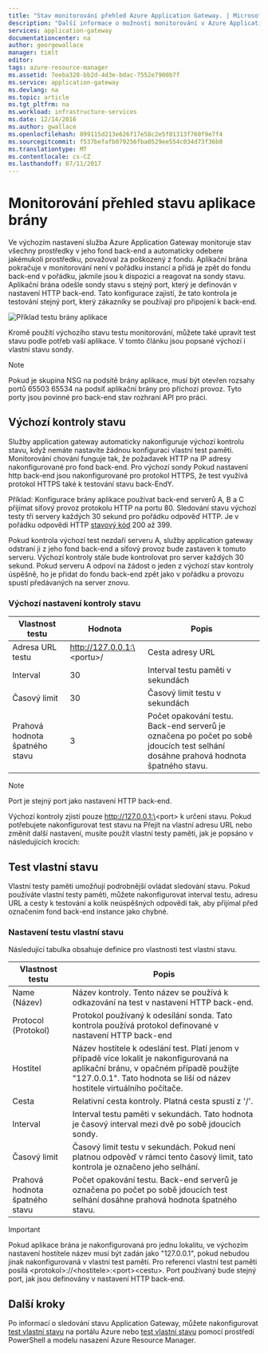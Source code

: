 ```yaml
---
title: "Stav monitorování přehled Azure Application Gateway. | Microsoft Docs"
description: "Další informace o možnosti monitorování v Azure Application Gateway"
services: application-gateway
documentationcenter: na
author: georgewallace
manager: timlt
editor: 
tags: azure-resource-manager
ms.assetid: 7eeba328-bb2d-4d3e-bdac-7552e7900b7f
ms.service: application-gateway
ms.devlang: na
ms.topic: article
ms.tgt_pltfrm: na
ms.workload: infrastructure-services
ms.date: 12/14/2016
ms.author: gwallace
ms.openlocfilehash: 899115d213e626f17e58c2e5f01313f760f9e7f4
ms.sourcegitcommit: f537befafb079256fba0529ee554c034d73f36b0
ms.translationtype: MT
ms.contentlocale: cs-CZ
ms.lasthandoff: 07/11/2017
---
```

# <a name="application-gateway-health-monitoring-overview"></a>Monitorování přehled stavu aplikace brány

Ve výchozím nastavení služba Azure Application Gateway monitoruje stav všechny prostředky v jeho fond back-end a automaticky odebere jakémukoli prostředku, považoval za poškozený z fondu. Aplikační brána pokračuje v monitorování není v pořádku instancí a přidá je zpět do fondu back-end v pořádku, jakmile jsou k dispozici a reagovat na sondy stavu. Aplikační brána odešle sondy stavu s stejný port, který je definován v nastavení HTTP back-end. Tato konfigurace zajistí, že tato kontrola je testování stejný port, který zákazníky se používají pro připojení k back-end.

![Příklad testu brány aplikace][1]

Kromě použití výchozího stavu testu monitorování, můžete také upravit test stavu podle potřeb vaší aplikace. V tomto článku jsou popsané výchozí i vlastní stavu sondy.

> [!NOTE]
> Pokud je skupina NSG na podsítě brány aplikace, musí být otevřen rozsahy portů 65503 65534 na podsíť aplikační brány pro příchozí provoz. Tyto porty jsou povinné pro back-end stav rozhraní API pro práci.

## <a name="default-health-probe"></a>Výchozí kontroly stavu

Služby application gateway automaticky nakonfiguruje výchozí kontrolu stavu, když nemáte nastavíte žádnou konfiguraci vlastní test paměti. Monitorování chování funguje tak, že požadavek HTTP na IP adresy nakonfigurované pro fond back-end. Pro výchozí sondy Pokud nastavení http back-end jsou nakonfigurované pro protokol HTTPS, že test využívá protokol HTTPS také k testování stavu back-EndY.

Příklad: Konfigurace brány aplikace používat back-end serverů A, B a C přijímat síťový provoz protokolu HTTP na portu 80. Sledování stavu výchozí testy tři servery každých 30 sekund pro pořádku odpověď HTTP. Je v pořádku odpovědi HTTP [stavový kód](https://msdn.microsoft.com/library/aa287675.aspx) 200 až 399.

Pokud kontrola výchozí test nezdaří serveru A, služby application gateway odstraní ji z jeho fond back-end a síťový provoz bude zastaven k tomuto serveru. Výchozí kontroly stále bude kontrolovat pro server každých 30 sekund. Pokud serveru A odpoví na žádost o jeden z výchozí stav kontroly úspěšně, ho je přidat do fondu back-end zpět jako v pořádku a provozu spustí předávaných na server znovu.

### <a name="default-health-probe-settings"></a>Výchozí nastavení kontroly stavu

| Vlastnost testu | Hodnota | Popis |
| --- | --- | --- |
| Adresa URL testu |http://127.0.0.1:\<portu\>/ |Cesta adresy URL |
| Interval |30 |Interval testu paměti v sekundách |
| Časový limit |30 |Časový limit testu v sekundách |
| Prahová hodnota špatného stavu |3 |Počet opakování testu. Back-end serverů je označena po počet po sobě jdoucích test selhání dosáhne prahová hodnota špatného stavu. |

> [!NOTE]
> Port je stejný port jako nastavení HTTP back-end.

Výchozí kontroly zjistí pouze http://127.0.0.1:\<port\> k určení stavu. Pokud potřebujete nakonfigurovat test stavu na Přejít na vlastní adresu URL nebo změnit další nastavení, musíte použít vlastní testy paměti, jak je popsáno v následujících krocích:

## <a name="custom-health-probe"></a>Test vlastní stavu

Vlastní testy paměti umožňují podrobnější ovládat sledování stavu. Pokud používáte vlastní testy paměti, můžete nakonfigurovat interval testu, adresu URL a cesty k testování a kolik neúspěšných odpovědí tak, aby přijímal před označením fond back-end instance jako chybné.

### <a name="custom-health-probe-settings"></a>Nastavení testu vlastní stavu

Následující tabulka obsahuje definice pro vlastnosti test vlastní stavu.

| Vlastnost testu | Popis |
| --- | --- |
| Name (Název) |Název kontroly. Tento název se používá k odkazování na test v nastavení HTTP back-end. |
| Protocol (Protokol) |Protokol používaný k odesílání sonda. Tato kontrola používá protokol definované v nastavení HTTP back-end |
| Hostitel |Název hostitele k odeslání test. Platí jenom v případě více lokalit je nakonfigurovaná na aplikační bránu, v opačném případě použijte "127.0.0.1". Tato hodnota se liší od název hostitele virtuálního počítače. |
| Cesta |Relativní cesta kontroly. Platná cesta spustí z '/'. |
| Interval |Interval testu paměti v sekundách. Tato hodnota je časový interval mezi dvě po sobě jdoucích sondy. |
| Časový limit |Časový limit testu v sekundách. Pokud není platnou odpověď v rámci tento časový limit, tato kontrola je označeno jeho selhání.  |
| Prahová hodnota špatného stavu |Počet opakování testu. Back-end serverů je označena po počet po sobě jdoucích test selhání dosáhne prahová hodnota špatného stavu. |

> [!IMPORTANT]
> Pokud aplikace brána je nakonfigurovaná pro jednu lokalitu, ve výchozím nastavení hostitele název musí být zadán jako "127.0.0.1", pokud nebudou jinak nakonfigurovaná v vlastní test paměti.
> Pro referenci vlastní test paměti posílá \<protokol\>://\<hostitele\>:\<port\>\<cestu\>. Port používaný bude stejný port, jak jsou definovány v nastavení HTTP back-end.

## <a name="next-steps"></a>Další kroky
Po informací o sledování stavu Application Gateway, můžete nakonfigurovat [test vlastní stavu](application-gateway-create-probe-portal.md) na portálu Azure nebo [test vlastní stavu](application-gateway-create-probe-ps.md) pomocí prostředí PowerShell a modelu nasazení Azure Resource Manager.

[1]: ./media/application-gateway-probe-overview/appgatewayprobe.png
